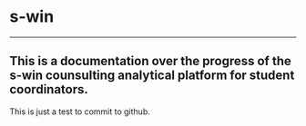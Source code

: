 # s-win
-----------------------------------------------------------------------------------------------------------------
This is a documentation over the progress of the s-win counsulting analytical platform for student coordinators.
-----------------------------------------------------------------------------------------------------------------

This is just a test to commit to github.

